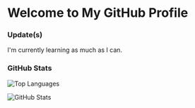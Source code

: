 # Welcome to My GitHub Profile

### Update(s)
I'm currently learning as much as I can. 

### GitHub Stats
![Top Languages](https://github-readme-stats.vercel.app/api/top-langs/?username=LoganReyn&layout=compact&theme=radical)

![GitHub Stats](https://github-readme-stats.vercel.app/api?username=LoganReyn&show_icons=true&theme=radical)



<!--
**LoganReyn/LoganReyn** is a ✨ _special_ ✨ repository because its `README.md` (this file) appears on your GitHub profile.

Here are some ideas to get you started:

- 🔭 I’m currently working on ...
- 🌱 I’m currently learning ... 
- 👯 I’m looking to collaborate on ...
- 🤔 I’m looking for help with ...
- 💬 Ask me about ...
- 📫 How to reach me: ...
- 😄 Pronouns: ...
- ⚡ Fun fact: ...
-->
